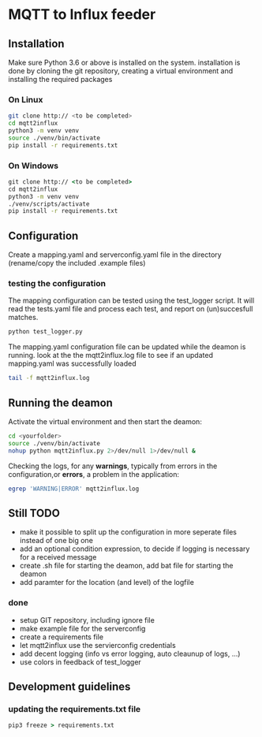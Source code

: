 
# MQTT to Influx feeder

## Installation

Make sure Python 3.6 or above is installed on the system.
installation is done by cloning the git repository, creating a virtual environment and installing the required packages

### On Linux

``` sh
git clone http:// <to be completed>
cd mqtt2influx
python3 -m venv venv
source ./venv/bin/activate
pip install -r requirements.txt
```

### On Windows

``` cmd
git clone http:// <to be completed>
cd mqtt2influx
python3 -m venv venv
./venv/scripts/activate
pip install -r requirements.txt
```

## Configuration

Create a mapping.yaml and serverconfig.yaml file in the directory
(rename/copy the included .example files)

### testing the configuration

The mapping configuration can be tested using the test_logger script.
It will read the tests.yaml file and process each test, and report on (un)succesfull matches.

``` sh
python test_logger.py
```

The mapping.yaml configuration file can be updated while the deamon is running. look at the the mqtt2influx.log file to see if an updated mapping.yaml was successfully loaded

```sh
tail -f mqtt2influx.log
```

## Running the deamon

Activate the virtual environment and then start the deamon:

``` sh
cd <yourfolder>
source ./venv/bin/activate
nohup python mqtt2influx.py 2>/dev/null 1>/dev/null &
```

Checking the logs, for any **warnings**, typically from errors in the configuration,or **errors**, a problem in the application:

```sh
egrep 'WARNING|ERROR' mqtt2influx.log
```

## Still TODO

- make it possible to split up the configuration in more seperate files instead of one big one
- add an optional condition expression, to decide if logging is necessary for a received message
- create .sh file for starting the deamon, add bat file for starting the deamon
- add paramter for the location (and level) of the logfile

### done

- setup GIT repository, including ignore file
- make example file for the serverconfig
- create a requirements file
- let mqtt2influx use the servierconfig credentials
- add decent logging (info vs error logging, auto cleaunup of logs, ...)
- use colors in feedback of test_logger

## Development guidelines

### updating the requirements.txt file

```cmd
pip3 freeze > requirements.txt
```
